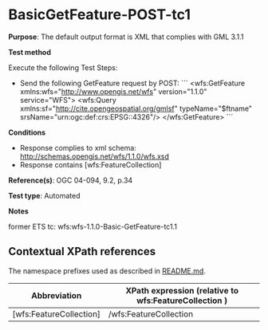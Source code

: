 # BasicGetFeature-POST-tc1

**Purpose**: The default output format is XML that complies with GML 3.1.1

**Test method**

Execute the following Test Steps:

* Send the following GetFeature request by POST:
    ´´´
    <?xml version="1.0" encoding="UTF-8"?>
    <wfs:GetFeature xmlns:wfs="http://www.opengis.net/wfs" version="1.1.0" service="WFS">
      <wfs:Query xmlns:sf="http://cite.opengeospatial.org/gmlsf" typeName="$ftname" srsName="urn:ogc:def:crs:EPSG::4326"/>
    </wfs:GetFeature>
    ´´´

**Conditions**

* Response complies to xml schema: http://schemas.opengis.net/wfs/1.1.0/wfs.xsd
* Response contains [wfs:FeatureCollection]



**Reference(s)**: OGC 04-094, 9.2, p.34 

**Test type**: Automated

**Notes**

former ETS tc: wfs:wfs-1.1.0-Basic-GetFeature-tc1.1


## Contextual XPath references

The namespace prefixes used as described in [README.md](./README.md#namespaces).

Abbreviation                                   |  XPath expression (relative to wfs:FeatureCollection )
-----------------------------------------------| -------------------------------------------------------------------------
 [wfs:FeatureCollection] | /wfs:FeatureCollection

